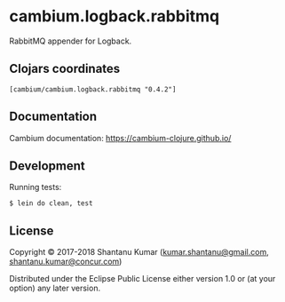 # cambium.logback.rabbitmq

RabbitMQ appender for Logback.


## Clojars coordinates

`[cambium/cambium.logback.rabbitmq "0.4.2"]`


## Documentation

Cambium documentation: https://cambium-clojure.github.io/


## Development

Running tests:
```shell
$ lein do clean, test
```


## License

Copyright © 2017-2018 Shantanu Kumar (kumar.shantanu@gmail.com, shantanu.kumar@concur.com)

Distributed under the Eclipse Public License either version 1.0 or (at
your option) any later version.

